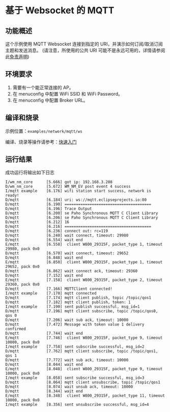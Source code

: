 # 基于 Websocket 的 MQTT

## 功能概述
这个示例使用 MQTT Websocket 连接到指定的 URI，并演示如何订阅/取消订阅主题和发送消息。
(请注意，所使用的公共 URI 可能不是永远可用的，详情请参阅此[免责声明](https://iot.eclipse.org/getting-started/#sandboxes))

## 环境要求

1. 需要有一个能正常连接的 AP。
2. 在 menuconfig 中配置 WiFi SSID 和 WiFi Password。
3. 在 menuconfig 中配置 Broker URL。

## 编译和烧录

示例位置：`examples/network/mqtt/ws`

编译、烧录等操作请参考：[快速入门](https://doc.winnermicro.net/w800/zh_CN/latest/get_started/index.html)

## 运行结果

成功运行将输出如下日志

```
I/wm_nm_core      [5.666] got ip: 192.168.3.208
D/wm_nm_core      [5.672] WM_NM_EV post event 4 success
I/mqtt example    [6.176] wifi station start success, network is ready!
D/mqtt            [6.184] uri: ws://mqtt.eclipseprojects.io:80
D/mqtt            [6.190] ======================================
D/mqtt            [6.196] Trace Output
D/mqtt            [6.200] se Paho Synchronous MQTT C Client Library
D/mqtt            [6.206] se Paho Synchronous MQTT C Client Library
D/mqtt            [6.212] 16
D/mqtt            [6.216] ======================================
D/mqtt            [6.236] connect out: rc=119
D/mqtt            [6.240] wait connect, timeout: 29980
D/mqtt            [6.554] wait end
E/mqtt            [6.558]  client W800_29315F, packet_type 1, timeout 29980, pack 0x0
D/mqtt            [6.570] wait connect, timeout: 29652
D/mqtt            [6.848] wait end
E/mqtt            [6.850]  client W800_29315F, packet_type 1, timeout 29652, pack 0x0
D/mqtt            [6.862] wait connect ack, timeout: 29360
D/mqtt            [7.152] wait end
E/mqtt            [7.158]  client W800_29315F, packet_type 2, timeout 29360, pack 0x0
D/mqtt            [7.166] MQTTClient connected!
I/mqtt example    [7.170] mqtt connected
D/mqtt            [7.174] mqtt client publish, topic /topic/qos1
D/mqtt            [7.182] mqtt client publish, token: 1
I/mqtt example    [7.190] sent publish successful, msg_id=1
D/mqtt            [7.196] mqtt client subscribe, topic /topic/qos0, qos 0
D/mqtt            [7.206] wait sub ack, timeout: 10000
D/mqtt            [7.472] Message with token value 1 delivery confirmed
D/mqtt            [7.744] wait end
E/mqtt            [7.746]  client W800_29315F, packet_type 9, timeout 10000, pack 0x0
I/mqtt example    [7.758] sent subscribe successful, msg_id=2
D/mqtt            [7.762] mqtt client subscribe, topic /topic/qos1, qos 1
D/mqtt            [7.772] wait sub ack, timeout: 10000
D/mqtt            [8.044] wait end
E/mqtt            [8.048]  client W800_29315F, packet_type 9, timeout 10000, pack 0x0
I/mqtt example    [8.058] sent subscribe successful, msg_id=3
D/mqtt            [8.064] mqtt client unsubscribe, topic /topic/qos1
D/mqtt            [8.074] wait unsub ack, timeout: 10000
D/mqtt            [8.344] wait end
E/mqtt            [8.348]  client W800_29315F, packet_type 11, timeout 10000, pack 0x0
I/mqtt example    [8.356] sent unsubscribe successful, msg_id=4
```